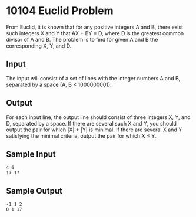 # 10104 Euclid Problem

From Euclid, it is known that for any positive integers A and B, there exist such integers X and Y that AX + BY = D, where D is the greatest common divisor of A and B. The problem is to find for given A and B the corresponding X, Y, and D.

## Input

The input will consist of a set of lines with the integer numbers A and B, separated by a space (A, B < 1000000001).

## Output

For each input line, the output line should consist of three integers X, Y, and D, separated by a space. If there are several such X and Y, you should output the pair for which |X| + |Y| is minimal. If there are several X and Y satisfying the minimal criteria, output the pair for which X ≤ Y.

## Sample Input

```
4 6
17 17
```

## Sample Output

```
-1 1 2
0 1 17
```

